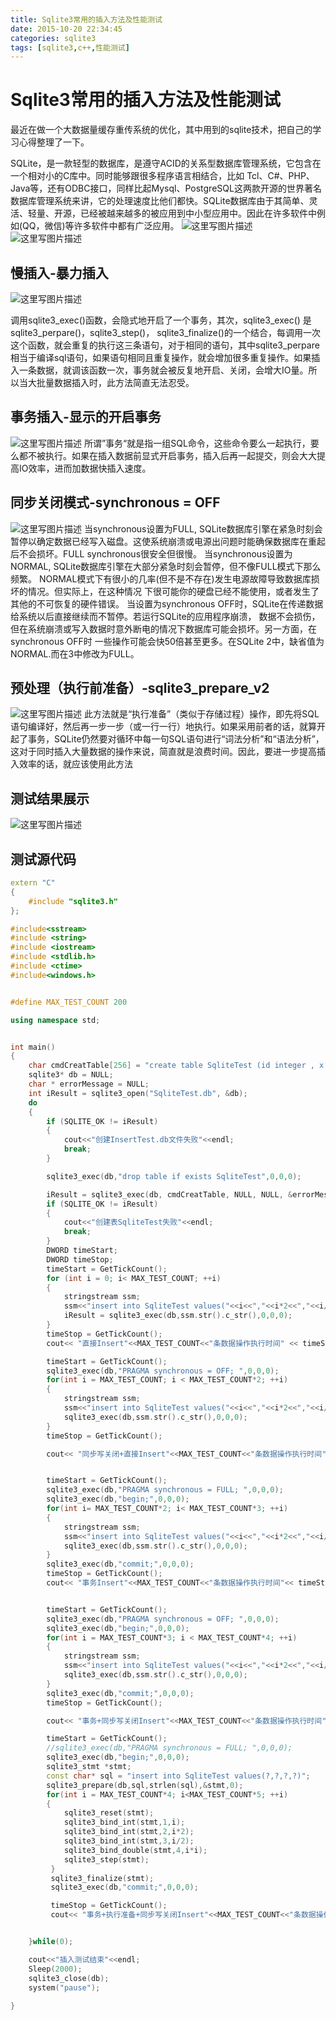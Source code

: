 ```yaml
---
title: Sqlite3常用的插入方法及性能测试
date: 2015-10-20 22:34:45
categories: sqlite3
tags: [sqlite3,c++,性能测试]
---
```


# Sqlite3常用的插入方法及性能测试  
最近在做一个大数据量缓存重传系统的优化，其中用到的sqlite技术，把自己的学习心得整理了一下。  

SQLite，是一款轻型的数据库，是遵守ACID的关系型数据库管理系统，它包含在一个相对小的C库中。同时能够跟很多程序语言相结合，比如 Tcl、C#、PHP、Java等，还有ODBC接口，同样比起Mysql、PostgreSQL这两款开源的世界著名数据库管理系统来讲，它的处理速度比他们都快。SQLite数据库由于其简单、灵活、轻量、开源，已经被越来越多的被应用到中小型应用中。因此在许多软件中例如(QQ，微信)等许多软件中都有广泛应用。
![这里写图片描述](http://img.blog.csdn.net/20170618222259467)
![这里写图片描述](http://img.blog.csdn.net/20170618222349843)

## 慢插入-暴力插入
![这里写图片描述](http://img.blog.csdn.net/20170618222506079)
<!--more-->
调用sqlite3_exec()函数，会隐式地开启了一个事务，其次，sqlite3_exec() 是sqlite3_perpare()，sqlite3_step()，  sqlite3_finalize()的一个结合，每调用一次这个函数，就会重复的执行这三条语句，对于相同的语句，其中sqlite3_perpare相当于编译sql语句，如果语句相同且重复操作，就会增加很多重复操作。如果插入一条数据，就调该函数一次，事务就会被反复地开启、关闭，会增大IO量。所以当大批量数据插入时，此方法简直无法忍受。
## 事务插入-显示的开启事务
![这里写图片描述](http://img.blog.csdn.net/20170618222544016)
所谓”事务“就是指一组SQL命令，这些命令要么一起执行，要么都不被执行。如果在插入数据前显式开启事务，插入后再一起提交，则会大大提高IO效率，进而加数据快插入速度。

## 同步关闭模式-synchronous = OFF
![这里写图片描述](http://img.blog.csdn.net/20170618222701657)
当synchronous设置为FULL, SQLite数据库引擎在紧急时刻会暂停以确定数据已经写入磁盘。这使系统崩溃或电源出问题时能确保数据库在重起后不会损坏。FULL synchronous很安全但很慢。
当synchronous设置为NORMAL, SQLite数据库引擎在大部分紧急时刻会暂停，但不像FULL模式下那么频繁。 NORMAL模式下有很小的几率(但不是不存在)发生电源故障导致数据库损坏的情况。但实际上，在这种情况 下很可能你的硬盘已经不能使用，或者发生了其他的不可恢复的硬件错误。
当设置为synchronous OFF时，SQLite在传递数据给系统以后直接继续而不暂停。若运行SQLite的应用程序崩溃， 数据不会损伤，但在系统崩溃或写入数据时意外断电的情况下数据库可能会损坏。另一方面，在synchronous OFF时 一些操作可能会快50倍甚至更多。在SQLite 2中，缺省值为NORMAL.而在3中修改为FULL。

## 预处理（执行前准备）-sqlite3_prepare_v2
![这里写图片描述](http://img.blog.csdn.net/20170618222945117)
此方法就是“执行准备”（类似于存储过程）操作，即先将SQL语句编译好，然后再一步一步（或一行一行）地执行。如果采用前者的话，就算开起了事务，SQLite仍然要对循环中每一句SQL语句进行“词法分析”和“语法分析”，这对于同时插入大量数据的操作来说，简直就是浪费时间。因此，要进一步提高插入效率的话，就应该使用此方法
## 测试结果展示
![这里写图片描述](http://img.blog.csdn.net/20170618223154426)
## 测试源代码
```c++
extern "C"
{
	#include "sqlite3.h"
};

#include<sstream>
#include <string>
#include <iostream>
#include <stdlib.h>
#include <ctime>
#include<windows.h>


#define MAX_TEST_COUNT 200

using namespace std;


int main()
{
	char cmdCreatTable[256] = "create table SqliteTest (id integer , x integer , y integer, weight real)" ;
	sqlite3* db = NULL;
	char * errorMessage = NULL;
	int iResult = sqlite3_open("SqliteTest.db", &db);
	do
	{
		if (SQLITE_OK != iResult)
		{
			cout<<"创建InsertTest.db文件失败"<<endl;
			break;
		}

		sqlite3_exec(db,"drop table if exists SqliteTest",0,0,0);  

		iResult = sqlite3_exec(db, cmdCreatTable, NULL, NULL, &errorMessage);
		if (SQLITE_OK != iResult)
		{
			cout<<"创建表SqliteTest失败"<<endl;
			break;
		}
		DWORD timeStart;
		DWORD timeStop;
		timeStart = GetTickCount();
		for (int i = 0; i< MAX_TEST_COUNT; ++i)
		{
			stringstream ssm;  
			ssm<<"insert into SqliteTest values("<<i<<","<<i*2<<","<<i/2<<","<<i*i<<")"; 
		    iResult = sqlite3_exec(db,ssm.str().c_str(),0,0,0); 
		}
		timeStop = GetTickCount();
		cout<< "直接Insert"<<MAX_TEST_COUNT<<"条数据操作执行时间" << timeStart<<"结束时间:"<<timeStop<<"共耗时:"<<timeStop-timeStart<<"ms"<<endl;

		timeStart = GetTickCount();
		sqlite3_exec(db,"PRAGMA synchronous = OFF; ",0,0,0);   
		for(int i = MAX_TEST_COUNT; i < MAX_TEST_COUNT*2; ++i)  
		{  
			stringstream ssm;  
			ssm<<"insert into SqliteTest values("<<i<<","<<i*2<<","<<i/2<<","<<i*i<<")";  
			sqlite3_exec(db,ssm.str().c_str(),0,0,0);  
		} 
		timeStop = GetTickCount();

		cout<< "同步写关闭+直接Insert"<<MAX_TEST_COUNT<<"条数据操作执行时间" << timeStart<<"结束时间:"<<timeStop<<"共耗时:"<<timeStop-timeStart<<"ms"<<endl;


		timeStart = GetTickCount();
		sqlite3_exec(db,"PRAGMA synchronous = FULL; ",0,0,0); 
		sqlite3_exec(db,"begin;",0,0,0);  
		for(int i= MAX_TEST_COUNT*2; i< MAX_TEST_COUNT*3; ++i)  
		{  
			stringstream ssm;  
			ssm<<"insert into SqliteTest values("<<i<<","<<i*2<<","<<i/2<<","<<i*i<<")";  
			sqlite3_exec(db,ssm.str().c_str(),0,0,0);  
		}  
		sqlite3_exec(db,"commit;",0,0,0); 
		timeStop = GetTickCount();
		cout<< "事务Insert"<<MAX_TEST_COUNT<<"条数据操作执行时间"<< timeStart<<"结束时间:"<<timeStop<<"共耗时:"<<timeStop-timeStart<<"ms"<<endl;


        timeStart = GetTickCount();
		sqlite3_exec(db,"PRAGMA synchronous = OFF; ",0,0,0);  
		sqlite3_exec(db,"begin;",0,0,0);  
		for(int i = MAX_TEST_COUNT*3; i < MAX_TEST_COUNT*4; ++i)  
		{  
			stringstream ssm;  
			ssm<<"insert into SqliteTest values("<<i<<","<<i*2<<","<<i/2<<","<<i*i<<")";  
			sqlite3_exec(db,ssm.str().c_str(),0,0,0);  
		}  
		sqlite3_exec(db,"commit;",0,0,0); 
		timeStop = GetTickCount();

		cout<< "事务+同步写关闭Insert"<<MAX_TEST_COUNT<<"条数据操作执行时间" << timeStart<<"结束时间:"<<timeStop<<"共耗时:"<<timeStop-timeStart<<"ms"<<endl;

		timeStart = GetTickCount();
		//sqlite3_exec(db,"PRAGMA synchronous = FULL; ",0,0,0); 
		sqlite3_exec(db,"begin;",0,0,0);  
		sqlite3_stmt *stmt;  
		const char* sql = "insert into SqliteTest values(?,?,?,?)";  
	    sqlite3_prepare(db,sql,strlen(sql),&stmt,0);  
		for(int i = MAX_TEST_COUNT*4; i<MAX_TEST_COUNT*5; ++i)  
		{         
			sqlite3_reset(stmt);  
		    sqlite3_bind_int(stmt,1,i);  
		    sqlite3_bind_int(stmt,2,i*2);  
		    sqlite3_bind_int(stmt,3,i/2);  
			sqlite3_bind_double(stmt,4,i*i);  
			sqlite3_step(stmt); 
		 }  
		 sqlite3_finalize(stmt);  
		 sqlite3_exec(db,"commit;",0,0,0);  

		 timeStop = GetTickCount();
		 cout<< "事务+执行准备+同步写关闭Insert"<<MAX_TEST_COUNT<<"条数据操作执行时间:"<< timeStart<<"结束时间:"<<timeStop<<"共耗时:"<<timeStop-timeStart<<"ms"<<endl;


	}while(0);

	cout<<"插入测试结束"<<endl;
	Sleep(2000);
	sqlite3_close(db);
	system("pause");
	
}
```